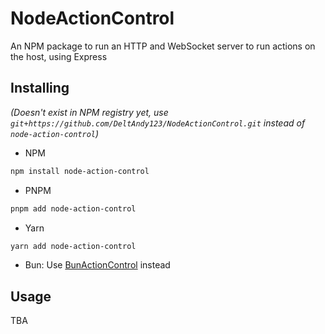 # NodeActionControl
An NPM package to run an HTTP and WebSocket server to run actions on the host, using Express

## Installing
*(Doesn't exist in NPM registry yet, use `git+https://github.com/DeltAndy123/NodeActionControl.git` instead of `node-action-control`)*

- NPM
```bash
npm install node-action-control
```

- PNPM
```bash
pnpm add node-action-control
```

- Yarn
```bash
yarn add node-action-control
```

- Bun: Use [BunActionControl](https://github.com/DeltAndy123/BunActionControl) instead

## Usage
TBA